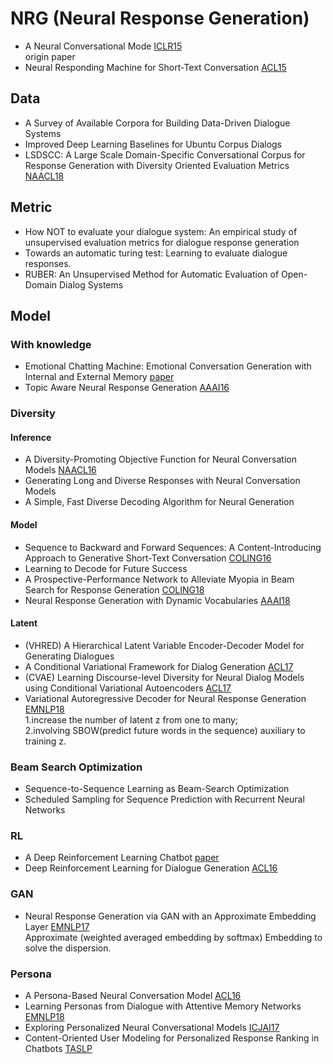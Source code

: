 # NRG (Neural Response Generation)

- A Neural Conversational Mode [ICLR15](https://arxiv.org/pdf/1506.05869v1.pdf)  
origin paper
- Neural Responding Machine for Short-Text Conversation [ACL15](https://arxiv.org/pdf/1503.02364.pdf)

## Data
- A Survey of Available Corpora for Building Data-Driven Dialogue Systems
- Improved Deep Learning Baselines for Ubuntu Corpus Dialogs
- LSDSCC: A Large Scale Domain-Specific Conversational Corpus for Response Generation with Diversity Oriented Evaluation Metrics [NAACL18](http://www.aclweb.org/anthology/N18-1188)

## Metric
- How NOT to evaluate your dialogue system: An empirical study of unsupervised evaluation metrics for dialogue response generation
- Towards an automatic turing test: Learning to evaluate dialogue responses.
- RUBER: An Unsupervised Method for Automatic Evaluation of Open-Domain Dialog Systems

## Model

### With knowledge
- Emotional Chatting Machine: Emotional Conversation Generation with Internal and External Memory [paper](https://arxiv.org/pdf/1704.01074.pdf)
- Topic Aware Neural Response Generation [AAAI16](https://arxiv.org/pdf/1606.08340.pdf)

### Diversity
#### Inference
- A Diversity-Promoting Objective Function for Neural Conversation Models [NAACL16](https://arxiv.org/pdf/1510.03055v2.pdf)
- Generating Long and Diverse Responses with Neural Conversation Models
- A Simple, Fast Diverse Decoding Algorithm for Neural Generation
#### Model
- Sequence to Backward and Forward Sequences: A Content-Introducing Approach to Generative Short-Text Conversation [COLING16](https://arxiv.org/pdf/1607.00970.pdf)
- Learning to Decode for Future Success
- A Prospective-Performance Network to Alleviate Myopia in Beam Search for Response Generation [COLING18](http://www.aclweb.org/anthology/C18-1306)
- Neural Response Generation with Dynamic Vocabularies [AAAI18](https://arxiv.org/pdf/1711.11191.pdf)
#### Latent
- (VHRED) A Hierarchical Latent Variable Encoder-Decoder Model for Generating Dialogues
- A Conditional Variational Framework for Dialog Generation [ACL17](http://www.aclweb.org/anthology/P17-2080)
- (CVAE) Learning Discourse-level Diversity for Neural Dialog Models using Conditional Variational Autoencoders [ACL17](http://www.aclweb.org/anthology/P17-1061)
- Variational Autoregressive Decoder for Neural Response Generation [EMNLP18](http://www.aclweb.org/anthology/D18-1354)  
1.increase the number of latent z from one to many;  
2.involving SBOW(predict future words in the sequence) auxiliary to training z.

### Beam Search Optimization 
- Sequence-to-Sequence Learning as Beam-Search Optimization
- Scheduled Sampling for Sequence Prediction with Recurrent Neural Networks

### RL
- A Deep Reinforcement Learning Chatbot [paper](https://arxiv.org/pdf/1709.02349.pdf)
- Deep Reinforcement Learning for Dialogue Generation [ACL16](https://arxiv.org/pdf/1606.01541.pdf)

### GAN
- Neural Response Generation via GAN with an Approximate Embedding Layer [EMNLP17](http://www.aclweb.org/anthology/D/D17/D17-1066.pdf)  
Approximate (weighted averaged embedding by softmax) Embedding to solve the dispersion.

### Persona
- A Persona-Based Neural Conversation Model [ACL16](https://arxiv.org/pdf/1603.06155.pdf)
- Learning Personas from Dialogue with Attentive Memory Networks [EMNLP18](https://arxiv.org/pdf/1810.08717.pdf)
- Exploring Personalized Neural Conversational Models [ICJAI17](http://www.xiaoyumu.com/s/PDF/IJCAI_2017.pdf)
- Content-Oriented User Modeling for Personalized Response Ranking in Chatbots [TASLP](https://dl.acm.org/citation.cfm?id=3180729)
